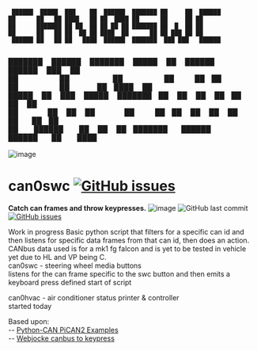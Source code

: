      ██████  █████  ███    ██  ██████  ███████ ██     ██  ██████          
    ██      ██   ██ ████   ██ ██  ████ ██      ██     ██ ██               
    ██      ███████ ██ ██  ██ ██ ██ ██ ███████ ██  █  ██ ██               
    ██      ██   ██ ██  ██ ██ ████  ██      ██ ██ ███ ██ ██               
     ██████ ██   ██ ██   ████  ██████  ███████  ███ ███   ██████          
                                                                          
                                                                          
███████  ██████      ███████  █████  ██       ██████  ██████  ███    ██   
██      ██           ██      ██   ██ ██      ██      ██    ██ ████   ██   
█████   ██   ███     █████   ███████ ██      ██      ██    ██ ██ ██  ██   
██      ██    ██     ██      ██   ██ ██      ██      ██    ██ ██  ██ ██   
██       ██████      ██      ██   ██ ███████  ██████  ██████  ██   ████   
     
     ![image](https://www.crowdsupply.com/img/24a9/python-can_png_project-body.jpg)      

# can0swc [![GitHub issues](https://img.shields.io/github/issues/jakka351/can0swc?style=social)](https://github.com/jakka351/can0swc/issues)  
**Catch can frames and throw keypresses.** ![image](https://img.shields.io/badge/github-can0swc-yellowgreen) ![GitHub last commit](https://img.shields.io/github/last-commit/jakka351/can0swc) [![GitHub issues](https://img.shields.io/github/issues/jakka351/FG-Falcon?style=social)](https://github.com/jakka351/FG-Falcon/issues)      
  
   
   Work in progress 
  Basic python script that filters for a specific can id and then listens for specific data frames from that can id, then does an action. CANbus data used is for a mk1 fg falcon and is yet to be tested in vehicle yet due to HL and VP being C.   
  can0swc - steering wheel media buttons  
  listens for the can frame specific to the swc button and then emits a keyboard press defined start of script  
    
   can0hvac - air conditioner status printer & controller  
   started today
                                                                        
  
  Based upon:  
   -- [Python-CAN PiCAN2 Examples](https://github.com/jakka351/FG-Falcon/tree/master/resources/software/pythoncan)   
   -- [Webjocke canbus to keypress](https://github.com/webjocke/Python-CAN-bus-to-Keypresses) 
